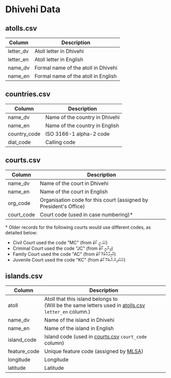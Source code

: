 # Dhivehi Data

## atolls.csv

| Column | Description |
| --- | --- |
| letter_dv | Atoll letter in Dhivehi |
| letter_en | Atoll letter in English |
| name_dv | Formal name of the atoll in Dhivehi |
| name_en | Formal name of the atoll in English |

## countries.csv

| Column | Description |
| --- | --- |
| name_dv | Name of the country in Dhivehi |
| name_en | Name of the country in English |
| country_code | ISO 3166-1 alpha-2 code |
| dial_code | Calling code |

## courts.csv

| Column | Description |
| --- | --- |
| name_dv | Name of the court in Dhivehi |
| name_en | Name of the court in English |
| org_code | Organisation code for this court (assigned by President's Office) |
| court_code | Court code (used in case numbering)* |

\* Older records for the following courts would use different codes, as detailed below:

- Civil Court used the code "MC" (from މަދަނީ ކޯޓު)
- Criminal Court used the code "JC" (from ޖިނާއީ ކޯޓު)
- Family Court used the code "AC" (from އާއިލާއާބެހޭ ކޯޓު)
- Juvenile Court used the code "KC" (from ކުޑަކުދިންނާބެހޭ ކޯޓު)

## islands.csv

| Column | Description |
| --- | --- |
| atoll | Atoll that this island belongs to<br>(Will be the same letters used in [atolls.csv](#atollscsv) `letter_en` column.) |
| name_dv | Name of the island in Dhivehi |
| name_en | Name of the island in English |
| island_code | Island code (used in [courts.csv](#courtscsv) `court_code` column) |
| feature_code | Unique feature code (assigned by [MLSA](https://onemap.mv)) |
| longitude | Longitude |
| latitude | Latitude |
